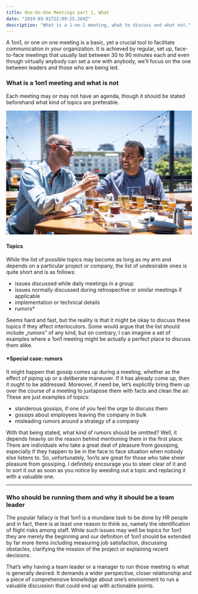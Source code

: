 ```yaml
---
title: One-On-One Meetings part 1, What
date: "2019-03-01T22:09:25.284Z"
description: "What is a 1-on-1 meeting, what to discuss and what not."
---
```


A 1on1, or one on one meeting is a basic, yet a crucial tool to facilitate
communication in your organization. It is achieved by regular, set up,
face-to-face meetings that usually last between 30 to 90 minutes each and even
though virtually anybody can set a one with anybody, we’ll focus on the one
between leaders and those who are being led. 

### What is a 1on1 meeting and what is not

Each meeting may or may not have an agenda, though it should be stated
beforehand what kind of topics are preferable.

![](./OneOnOne.jpeg)

#### Topics

While the list of possible topics may become as long as my arm and depends on a
particular project or company, the list of undesirable ones is quite short and
is as follows:

* issues discussed while daily meetings in a group
* issues normally discussed during retrospective or similar meetings if applicable
* implementation or technical details
* rumors*

Seems hard and fast, but the reality is that it might be okay to discuss these
topics if they affect interlocutors. Some would argue that the list should
include „rumors” of any kind, but on contrary, I can imagine a set of examples
where a 1on1 meeting might be actually a perfect place to discuss them alike.

#### *Special case: rumors

It might happen that gossip comes up during a meeting, whether as the effect of
piping up or a deliberate maneuver. If it has already come up, then it ought to
be addressed. Moreover, if need be, let’s explicitly bring them up over the
course of a meeting to juxtapose them with facts and clean the air. These are
just examples of topics:

* slanderous gossips, if one of you feel the urge to discuss them
* gossips about employees leaving the company in bulk
* misleading rumors around a strategy of a company

With that being stated, what kind of rumors should be omitted? Well, it depends
heavily on the reason behind mentioning them in the first place. There are
individuals who take a great deal of pleasure from gossiping, especially if they
happen to be in the face to face situation when nobody else listens to. So,
unfortunately, 1on1s are great for those who take sheer pleasure from gossiping.
I definitely encourage you to steer clear of it and to sort it out as soon as
you notice by weeding out a topic and replacing it with a valuable one.

----

### Who should be running them and why it should be a team leader

The popular fallacy is that 1on1 is a mundane task to be  done by HR people and
in fact, there is at least one reason to think so, namely the identification of
flight risks among staff. While such issues may well be topics for 1on1 they are
merely the beginning and our definition of 1on1 should be extended by far more
items including measuring job satisfaction, discussing obstacles, clarifying the
mission of the project or explaining recent decisions. 

That’s why having a team
leader or a manager to run those meeting is what is generally desired. It
demands a wider perspective, closer relationship and a piece of comprehensive
knowledge about one’s environment to run a valuable discussion that could end up
with actionable points.
